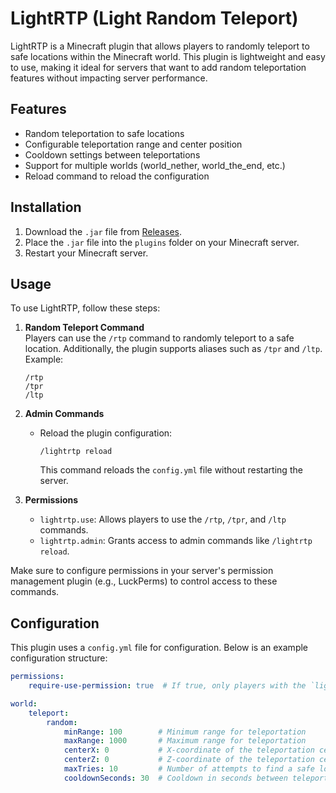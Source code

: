 # LightRTP (Light Random Teleport)

LightRTP is a Minecraft plugin that allows players to randomly teleport to safe locations within the Minecraft world. This plugin is lightweight and easy to use, making it ideal for servers that want to add random teleportation features without impacting server performance.

## Features

- Random teleportation to safe locations
- Configurable teleportation range and center position
- Cooldown settings between teleportations
- Support for multiple worlds (world_nether, world_the_end, etc.)
- Reload command to reload the configuration

## Installation

1. Download the `.jar` file from [Releases](https://github.com/Lightnabz/LightRTP/releases).
2. Place the `.jar` file into the `plugins` folder on your Minecraft server.
3. Restart your Minecraft server.

## Usage

To use LightRTP, follow these steps:

1. **Random Teleport Command**  
    Players can use the `/rtp` command to randomly teleport to a safe location. Additionally, the plugin supports aliases such as `/tpr` and `/ltp`.  
    Example:  
    ```
    /rtp
    /tpr
    /ltp
    ```

2. **Admin Commands**  
    - Reload the plugin configuration:  
      ```
      /lightrtp reload
      ```
      This command reloads the `config.yml` file without restarting the server.

3. **Permissions**  
    - `lightrtp.use`: Allows players to use the `/rtp`, `/tpr`, and `/ltp` commands.  
    - `lightrtp.admin`: Grants access to admin commands like `/lightrtp reload`.

Make sure to configure permissions in your server's permission management plugin (e.g., LuckPerms) to control access to these commands.

## Configuration

This plugin uses a `config.yml` file for configuration. Below is an example configuration structure:

```yaml
permissions:
    require-use-permission: true  # If true, only players with the `lightrtp.use` permission can use /rtp

world:
    teleport:
        random:
            minRange: 100        # Minimum range for teleportation
            maxRange: 1000       # Maximum range for teleportation
            centerX: 0           # X-coordinate of the teleportation center
            centerZ: 0           # Z-coordinate of the teleportation center
            maxTries: 10         # Number of attempts to find a safe location
            cooldownSeconds: 30  # Cooldown in seconds between teleportations
```
